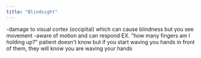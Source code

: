 ```yaml
---
title: "Blindsight"
---
```

-damage to visual cortex (occipital) which can cause blindness but you see movement
-aware of motion and can respond
EX. &quot;how many fingers am I holding up?&quot; patient doesn't know but if you start waving you hands in front of them, they will know you are waving your hands

